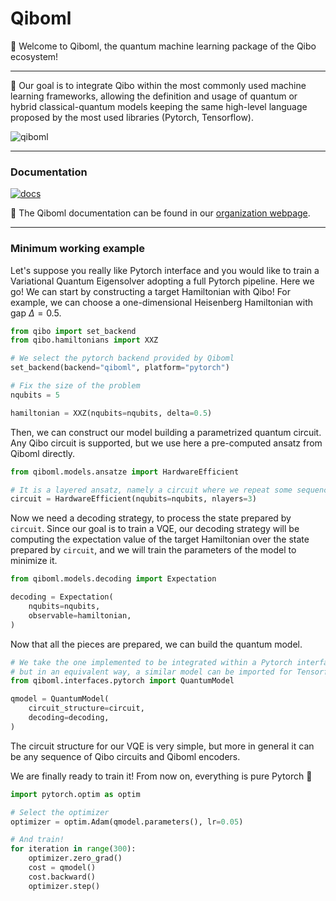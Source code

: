 # Qiboml

👋 Welcome to Qiboml, the quantum machine learning package of the Qibo ecosystem!

---

🎯 Our goal is to integrate Qibo within the most commonly used machine learning frameworks,
allowing the definition and usage of quantum or hybrid classical-quantum models
keeping the same high-level language proposed by the most used libraries (Pytorch, Tensorflow).

![qiboml](https://github.com/user-attachments/assets/c88fd9a7-2511-4672-a911-5d8937dc5d08)

---

### Documentation

[![docs](https://github.com/qiboteam/qibo/actions/workflows/publish.yml/badge.svg)](https://qibo.science/qibo/stable/)

📖 The Qiboml documentation can be found in our [organization webpage](https://qibo.science/qibo/stable/).

---

### Minimum working example

Let's suppose you really like Pytorch interface and you would like to train a Variational Quantum Eigensolver
adopting a full Pytorch pipeline. Here we go! We can start by constructing a target Hamiltonian with Qibo!
For example, we can choose a one-dimensional Heisenberg Hamiltonian with gap $\Delta=0.5$.

```python
from qibo import set_backend
from qibo.hamiltonians import XXZ

# We select the pytorch backend provided by Qiboml
set_backend(backend="qiboml", platform="pytorch")

# Fix the size of the problem
nqubits = 5

hamiltonian = XXZ(nqubits=nqubits, delta=0.5)
```

Then, we can construct our model building a parametrized quantum circuit. Any Qibo
circuit is supported, but we use here a pre-computed ansatz from Qiboml directly.

```python
from qiboml.models.ansatze import HardwareEfficient

# It is a layered ansatz, namely a circuit where we repeat some sequences of gates
circuit = HardwareEfficient(nqubits=nqubits, nlayers=3)
```

Now we need a decoding strategy, to process the state prepared by `circuit`.
Since our goal is to train a VQE, our decoding strategy will be computing the
expectation value of the target Hamiltonian over the state prepared by `circuit`, and
we will train the parameters of the model to minimize it.

```python
from qiboml.models.decoding import Expectation

decoding = Expectation(
    nqubits=nqubits,
    observable=hamiltonian,
)
```

Now that all the pieces are prepared, we can build the quantum model.

```python
# We take the one implemented to be integrated within a Pytorch interface
# but in an equivalent way, a similar model can be imported for Tensorflow
from qiboml.interfaces.pytorch import QuantumModel

qmodel = QuantumModel(
    circuit_structure=circuit,
    decoding=decoding,
)
```

The circuit structure for our VQE is very simple, but more in general it can be
any sequence of Qibo circuits and Qiboml encoders.

We are finally ready to train it! From now on, everything is pure Pytorch 🤙

```python
import pytorch.optim as optim

# Select the optimizer
optimizer = optim.Adam(qmodel.parameters(), lr=0.05)

# And train!
for iteration in range(300):
    optimizer.zero_grad()
    cost = qmodel()
    cost.backward()
    optimizer.step()
```
